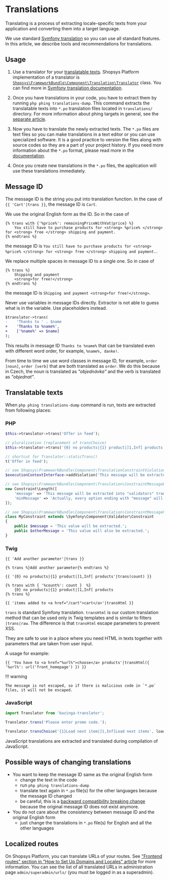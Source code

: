 # Translations

Translating is a process of extracting locale-specific texts from your application and converting them into a target language.

We use standard [Symfony translation](https://symfony.com/doc/current/translation.html) so you can use all standard features.
In this article, we describe tools and recommendations for translations.

## Usage

1. Use a translator for your [translatable texts](#translatable-texts). Shopsys Platform implementation of a translator is [`Shopsys\FrameworkBundle\Component\Translation\Translator`](https://github.com/shopsys/shopsys/blob/master/packages/framework/src/Component/Translation/Translator.php) class.
   You can find more in [Symfony translation documentation](https://symfony.com/doc/current/components/translation/usage.html).

1. Once you have translations in your code, you have to extract them by running `php phing translations-dump`.
   This command extracts the translatable texts into `*.po` translation files located in `translations/` directory.
   For more information about phing targets in general, see the [separate article](./console-commands-for-application-management-phing-targets.md).

1. Now you have to translate the newly extracted texts.
   The `*.po` files are text files so you can make translations in a text editor or you can use specialized software.
   It is a good practice to version the files along with source codes so they are a part of your project history.
   If you need more information about the `*.po` format, please read more in the [documentation](https://docs.transifex.com/formats/gettext).

1. Once you create new translations in the `*.po` files, the application will use these translations immediately.

## Message ID

The message ID is the string you put into translation function. In the case of `{{ 'Cart'|trans }}`, the message ID is `Cart`.

We use the original English form as the ID. So in the case of

```twig
{% trans with {'%price%': remainingPriceWithVat|price} %}
    You still have to purchase products for <strong> %price% </strong> for <strong> free </strong> shipping and payment.
{% endtrans %}
```

the message ID is `You still have to purchase products for <strong> %price% </strong> for <strong> free </strong> shipping and payment.`.

We replace multiple spaces in message ID to a single one. So in case of

```twig
{% trans %}
    Shipping and payment
    <strong>for free!</strong>
{% endtrans %}
```

the message ID is `Shipping and payment <strong>for free!</strong>`.

Never use variables in message IDs directly. Extractor is not able to guess what is in the variable. Use placeholders instead.

```diff
$translator->trans(
-    'Thanks to ' . $name
+    'Thanks to %name%',
+    ['%name%' => $name]
);
```

This results in message ID `Thanks to %name%` that can be translated even with different word order, for example, `%name%, danke!`.

From time to time we use word classes in message ID, for example, `order [noun]`, `order [verb]` that are both translated as `order`.
We do this because in Czech, the noun is translated as _"objednávka"_ and the verb is translated as _"objednat"_.

## Translatable texts

When `php phing translations-dump` command is run, texts are extracted from following places:

### PHP

```php
$this->translator->trans('Offer in feed');

// pluralization (replacement of transChoice)
$this->translator->trans('{0} no products|{1} product|]1,Inf[ products', ['%count%' => $count]);

// shortcut for Translator::staticTrans()
t('Offer in feed');

// see Shopsys\FrameworkBundle\Component\TranslationConstraintViolationExtractor
$executionContextInterface->addViolation('This message will be extracted into "validators" translation domain');

// see Shopsys\FrameworkBundle\Component\Translation\ConstraintMessageExtractor
new Constraint\Length([
    'message' => 'This message will be extracted into "validators" translation domain',
    'minMessage' => 'Actually, every option ending with "message" will be extracted',
]);

// see Shopsys\FrameworkBundle\Component\Translation\ConstraintMessagePropertyExtractor
class MyConstraint extends \Symfony\Component\Validator\Constraint
{
    public $message = 'This value will be extracted.';
    public $otherMessage = 'This value will also be extracted.';
}
```

### Twig

```twig
{{ 'Add another parameter'|trans }}

{% trans %}Add another parameter{% endtrans %}

{{ '{0} no products|{1} product|]1,Inf[ products'|trans(count) }}

{% trans with { '%count%': count }  %}
    {0} no products|{1} product|]1,Inf[ products
{% trans %}

{{ 'items added to <a href="/cart">cart</a>'|transHtml }}

```

`trans` is standard Symfony translation.
`transHtml` is our custom translation method that can be used only in Twig templates and is similar to filters `|trans|raw`.
The difference is that `transHtml` escape parameters to prevent XSS.

They are safe to use in a place where you need HTML in texts together with parameters that are taken from user input.

A usage for example:

```twig
{{ 'You have to <a href="%url%">choose</a> products'|transHtml({ '%url%': url('front_homepage') }) }}
```

!!! warning

    The message is not escaped, so if there is malicious code in `*.po` files, it will not be escaped.

### JavaScript

```js
import Translator from 'bazinga-translator';

Translator.trans('Please enter promo code.');

Translator.transChoice('{1}Load next item|]1,Inf[Load next items', loadNextCount);
```

JavaScript translations are extracted and translated during compilation of JavaScript.

## Possible ways of changing translations

- You want to keep the message ID same as the original English form
    - change the text in the code
    - run `php phing translations-dump`
    - translate text again in `*.po` file(s) for the other languages because the message ID changed
    - be careful, this is a [backward compatibility breaking change](../contributing/backward-compatibility-promise.md#translation-messages) because the original message ID does not exist anymore.
- You do not care about the consistency between message ID and the original English form
    - just change the translations in `*.po` file(s) for English and all the other languages

## Localized routes

On Shopsys Platform, you can translate URLs of your routes.
See ["Frontend routes" section in "How to Set Up Domains and Locales" article](./how-to-set-up-domains-and-locales.md#32-frontend-routes) for more information.
You can see the list of all translated URLs in administration page `admin/superadmin/urls/` (you must be logged in as a superadmin).
